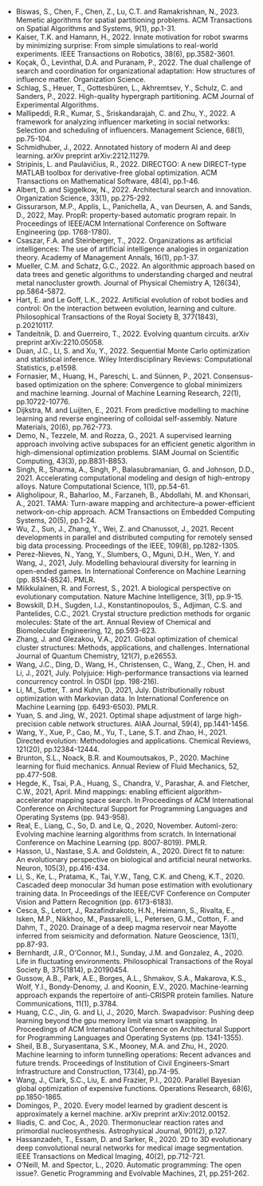 * Biswas, S., Chen, F., Chen, Z., Lu, C.T. and Ramakrishnan, N., 2023. Memetic algorithms for spatial partitioning problems. ACM Transactions on Spatial Algorithms and Systems, 9(1), pp.1-31.
* Kaiser, T.K. and Hamann, H., 2022. Innate motivation for robot swarms by minimizing surprise: From simple simulations to real-world experiments. IEEE Transactions on Robotics, 38(6), pp.3582-3601.
* Koçak, Ö., Levinthal, D.A. and Puranam, P., 2022. The dual challenge of search and coordination for organizational adaptation: How structures of influence matter. Organization Science.
* Schlag, S., Heuer, T., Gottesbüren, L., Akhremtsev, Y., Schulz, C. and Sanders, P., 2022. High-quality hypergraph partitioning. ACM Journal of Experimental Algorithms.
* Mallipeddi, R.R., Kumar, S., Sriskandarajah, C. and Zhu, Y., 2022. A framework for analyzing influencer marketing in social networks: Selection and scheduling of influencers. Management Science, 68(1), pp.75-104.
* Schmidhuber, J., 2022. Annotated history of modern AI and deep learning. arXiv preprint arXiv:2212.11279.
* Stripinis, L. and Paulavičius, R., 2022. DIRECTGO: A new DIRECT-type MATLAB toolbox for derivative-free global optimization. ACM Transactions on Mathematical Software, 48(4), pp.1-46.
* Albert, D. and Siggelkow, N., 2022. Architectural search and innovation. Organization Science, 33(1), pp.275-292.
* Gissurarson, M.P., Applis, L., Panichella, A., van Deursen, A. and Sands, D., 2022, May. PropR: property-based automatic program repair. In Proceedings of IEEE/ACM International Conference on Software Engineering (pp. 1768-1780).
* Csaszar, F.A. and Steinberger, T., 2022. Organizations as artificial intelligences: The use of artificial intelligence analogies in organization theory. Academy of Management Annals, 16(1), pp.1-37.
* Mueller, C.M. and Schatz, G.C., 2022. An algorithmic approach based on data trees and genetic algorithms to understanding charged and neutral metal nanocluster growth. Journal of Physical Chemistry A, 126(34), pp.5864-5872.
* Hart, E. and Le Goff, L.K., 2022. Artificial evolution of robot bodies and control: On the interaction between evolution, learning and culture. Philosophical Transactions of the Royal Society B, 377(1843), p.20210117.
* Tandeitnik, D. and Guerreiro, T., 2022. Evolving quantum circuits. arXiv preprint arXiv:2210.05058.
* Duan, J.C., Li, S. and Xu, Y., 2022. Sequential Monte Carlo optimization and statistical inference. Wiley Interdisciplinary Reviews: Computational Statistics, p.e1598.
* Fornasier, M., Huang, H., Pareschi, L. and Sünnen, P., 2021. Consensus-based optimization on the sphere: Convergence to global minimizers and machine learning. Journal of Machine Learning Research, 22(1), pp.10722-10776.
* Dijkstra, M. and Luijten, E., 2021. From predictive modelling to machine learning and reverse engineering of colloidal self-assembly. Nature Materials, 20(6), pp.762-773.
* Demo, N., Tezzele, M. and Rozza, G., 2021. A supervised learning approach involving active subspaces for an efficient genetic algorithm in high-dimensional optimization problems. SIAM Journal on Scientific Computing, 43(3), pp.B831-B853.
* Singh, R., Sharma, A., Singh, P., Balasubramanian, G. and Johnson, D.D., 2021. Accelerating computational modeling and design of high-entropy alloys. Nature Computational Science, 1(1), pp.54-61.
* Aligholipour, R., Baharloo, M., Farzaneh, B., Abdollahi, M. and Khonsari, A., 2021. TAMA: Turn-aware mapping and architecture–a power-efficient network-on-chip approach. ACM Transactions on Embedded Computing Systems, 20(5), pp.1-24.
* Wu, Z., Sun, J., Zhang, Y., Wei, Z. and Chanussot, J., 2021. Recent developments in parallel and distributed computing for remotely sensed big data processing. Proceedings of the IEEE, 109(8), pp.1282-1305.
* Perez-Nieves, N., Yang, Y., Slumbers, O., Mguni, D.H., Wen, Y. and Wang, J., 2021, July. Modelling behavioural diversity for learning in open-ended games. In International Conference on Machine Learning (pp. 8514-8524). PMLR.
* Miikkulainen, R. and Forrest, S., 2021. A biological perspective on evolutionary computation. Nature Machine Intelligence, 3(1), pp.9-15.
* Bowskill, D.H., Sugden, I.J., Konstantinopoulos, S., Adjiman, C.S. and Pantelides, C.C., 2021. Crystal structure prediction methods for organic molecules: State of the art. Annual Review of Chemical and Biomolecular Engineering, 12, pp.593-623.
* Zhang, J. and Glezakou, V.A., 2021. Global optimization of chemical cluster structures: Methods, applications, and challenges. International Journal of Quantum Chemistry, 121(7), p.e26553.
* Wang, J.C., Ding, D., Wang, H., Christensen, C., Wang, Z., Chen, H. and Li, J., 2021, July. Polyjuice: High-performance transactions via learned concurrency control. In OSDI (pp. 198-216).
* Li, M., Sutter, T. and Kuhn, D., 2021, July. Distributionally robust optimization with Markovian data. In International Conference on Machine Learning (pp. 6493-6503). PMLR.
* Yuan, S. and Jing, W., 2021. Optimal shape adjustment of large high-precision cable network structures. AIAA Journal, 59(4), pp.1441-1456.
* Wang, Y., Xue, P., Cao, M., Yu, T., Lane, S.T. and Zhao, H., 2021. Directed evolution: Methodologies and applications. Chemical Reviews, 121(20), pp.12384-12444.
* Brunton, S.L., Noack, B.R. and Koumoutsakos, P., 2020. Machine learning for fluid mechanics. Annual Review of Fluid Mechanics, 52, pp.477-508.
* Hegde, K., Tsai, P.A., Huang, S., Chandra, V., Parashar, A. and Fletcher, C.W., 2021, April. Mind mappings: enabling efficient algorithm-accelerator mapping space search. In Proceedings of ACM International Conference on Architectural Support for Programming Languages and Operating Systems (pp. 943-958).
* Real, E., Liang, C., So, D. and Le, Q., 2020, November. Automl-zero: Evolving machine learning algorithms from scratch. In International Conference on Machine Learning (pp. 8007-8019). PMLR.
* Hasson, U., Nastase, S.A. and Goldstein, A., 2020. Direct fit to nature: An evolutionary perspective on biological and artificial neural networks. Neuron, 105(3), pp.416-434.
* Li, S., Ke, L., Pratama, K., Tai, Y.W., Tang, C.K. and Cheng, K.T., 2020. Cascaded deep monocular 3d human pose estimation with evolutionary training data. In Proceedings of the IEEE/CVF Conference on Computer Vision and Pattern Recognition (pp. 6173-6183).
* Cesca, S., Letort, J., Razafindrakoto, H.N., Heimann, S., Rivalta, E., Isken, M.P., Nikkhoo, M., Passarelli, L., Petersen, G.M., Cotton, F. and Dahm, T., 2020. Drainage of a deep magma reservoir near Mayotte inferred from seismicity and deformation. Nature Geoscience, 13(1), pp.87-93.
* Bernhardt, J.R., O'Connor, M.I., Sunday, J.M. and Gonzalez, A., 2020. Life in fluctuating environments. Philosophical Transactions of the Royal Society B, 375(1814), p.20190454.
* Gussow, A.B., Park, A.E., Borges, A.L., Shmakov, S.A., Makarova, K.S., Wolf, Y.I., Bondy-Denomy, J. and Koonin, E.V., 2020. Machine-learning approach expands the repertoire of anti-CRISPR protein families. Nature Communications, 11(1), p.3784.
* Huang, C.C., Jin, G. and Li, J., 2020, March. Swapadvisor: Pushing deep learning beyond the gpu memory limit via smart swapping. In Proceedings of ACM International Conference on Architectural Support for Programming Languages and Operating Systems (pp. 1341-1355).
* Sheil, B.B., Suryasentana, S.K., Mooney, M.A. and Zhu, H., 2020. Machine learning to inform tunnelling operations: Recent advances and future trends. Proceedings of Institution of Civil Engineers-Smart Infrastructure and Construction, 173(4), pp.74-95.
* Wang, J., Clark, S.C., Liu, E. and Frazier, P.I., 2020. Parallel Bayesian global optimization of expensive functions. Operations Research, 68(6), pp.1850-1865.
* Domingos, P., 2020. Every model learned by gradient descent is approximately a kernel machine. arXiv preprint arXiv:2012.00152.
* Iliadis, C. and Coc, A., 2020. Thermonuclear reaction rates and primordial nucleosynthesis. Astrophysical Journal, 901(2), p.127.
* Hassanzadeh, T., Essam, D. and Sarker, R., 2020. 2D to 3D evolutionary deep convolutional neural networks for medical image segmentation. IEEE Transactions on Medical Imaging, 40(2), pp.712-721.
* O’Neill, M. and Spector, L., 2020. Automatic programming: The open issue?. Genetic Programming and Evolvable Machines, 21, pp.251-262.
